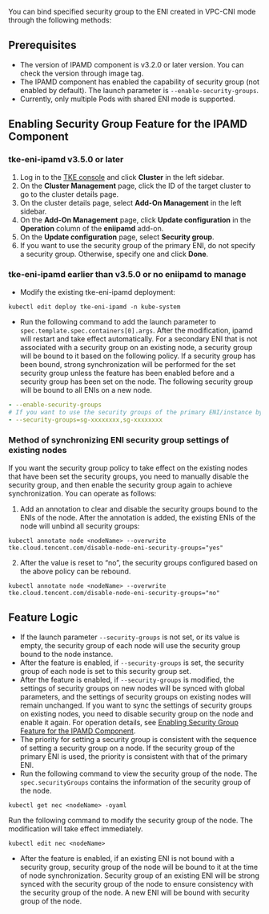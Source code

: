 

You can bind specified security group to the ENI created in VPC-CNI mode through the following methods:

## Prerequisites

- The version of IPAMD component is v3.2.0 or later version. You can check the version through image tag.
- The IPAMD component has enabled the capability of security group (not enabled by default). The launch parameter is `--enable-security-groups`.
- Currently, only multiple Pods with shared ENI mode is supported.

## Enabling Security Group Feature for the IPAMD Component

### tke-eni-ipamd v3.5.0 or later

1. Log in to the [TKE console](https://console.qcloud.com/tke2) and click **Cluster** in the left sidebar.
2. On the **Cluster Management** page, click the ID of the target cluster to go to the cluster details page.
3. On the cluster details page, select **Add-On Management** in the left sidebar.
4. On the **Add-On Management** page, click **Update configuration** in the **Operation** column of the **eniipamd** add-on.
5. On the **Update configuration** page, select **Security group**.
6. If you want to use the security group of the primary ENI, do not specify a security group. Otherwise, specify one and click **Done**.

### tke-eni-ipamd earlier than v3.5.0 or no eniipamd to manage

- Modify the existing tke-eni-ipamd deployment:
```
kubectl edit deploy tke-eni-ipamd -n kube-system
```
- Run the following command to add the launch parameter to `spec.template.spec.containers[0].args`.
After the modification, ipamd will restart and take effect automatically.
For a secondary ENI that is not associated with a security group on an existing node, a security group will be bound to it based on the following policy. If a security group has been bound, strong synchronization will be performed for the set security group unless the feature has been enabled before and a security group has been set on the node. The following security group will be bound to all ENIs on a new node.
```yaml
- --enable-security-groups
# If you want to use the security groups of the primary ENI/instance by default, do not add the security-groups parameter.
- --security-groups=sg-xxxxxxxx,sg-xxxxxxxx
```

### Method of synchronizing ENI security group settings of existing nodes

 If you want the security group policy to take effect on the existing nodes that have been set the security groups, you need to manually disable the security group, and then enable the security group again to achieve synchronization. You can operate as follows:
 1. Add an annotation to clear and disable the security groups bound to the ENIs of the node. After the annotation is added, the existing ENIs of the node will unbind all security groups:
```shell
kubectl annotate node <nodeName> --overwrite tke.cloud.tencent.com/disable-node-eni-security-groups="yes"
```
 2. After the value is reset to “no”, the security groups configured based on the above policy can be rebound.
```shell
kubectl annotate node <nodeName> --overwrite tke.cloud.tencent.com/disable-node-eni-security-groups="no"
```


## Feature Logic

- If the launch parameter `--security-groups` is not set, or its value is empty, the security group of each node will use the security group bound to the node instance.
- After the feature is enabled, if `--security-groups` is set, the security group of each node is set to this security group set.
- After the feature is enabled, if `--security-groups` is modified, the settings of security groups on new nodes will be synced with global parameters, and the settings of security groups on existing nodes will remain unchanged. If you want to sync the settings of security groups on existing nodes, you need to disable security group on the node and enable it again. For operation details, see [Enabling Security Group Feature for the IPAMD Component](https://intl.cloud.tencent.com/document/product/457/38977).
- The priority for setting a security group is consistent with the sequence of setting a security group on a node. If the security group of the primary ENI is used, the priority is consistent with that of the primary ENI.
- Run the following command to view the security group of the node. The `spec.securityGroups` contains the information of the security group of the node.
```
kubectl get nec <nodeName> -oyaml
```
Run the following command to modify the security group of the node. The modification will take effect immediately.
```
kubectl edit nec <nodeName> 
```
- After the feature is enabled, if an existing ENI is not bound with a security group, security group of the node will be bound to it at the time of node synchronization. Security group of an existing ENI will be strong synced with the security group of the node to ensure consistency with the security group of the node. A new ENI will be bound with security group of the node.
